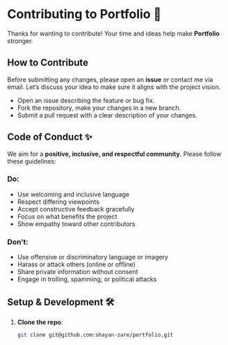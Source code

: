 # Contributing to Portfolio 🚀

Thanks for wanting to contribute! Your time and ideas help make **Portfolio** stronger.

## How to Contribute
Before submitting any changes, please open an **issue** or contact me via email. Let’s discuss your idea to make sure it aligns with the project vision.

- Open an issue describing the feature or bug fix.
- Fork the repository, make your changes in a new branch.
- Submit a pull request with a clear description of your changes.

## Code of Conduct ✨
We aim for a **positive, inclusive, and respectful community**. Please follow these guidelines:

### Do:
- Use welcoming and inclusive language
- Respect differing viewpoints
- Accept constructive feedback gracefully
- Focus on what benefits the project
- Show empathy toward other contributors

### Don’t:
- Use offensive or discriminatory language or imagery
- Harass or attack others (online or offline)
- Share private information without consent
- Engage in trolling, spamming, or political attacks

## Setup & Development 🛠️
1. **Clone the repo**:  
   ```bash
   git clone git@github.com:shayan-zare/portfolio.git
